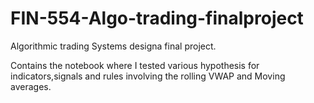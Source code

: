 # FIN-554-Algo-trading-finalproject
Algorithmic trading Systems designa final project.

Contains the notebook where I tested various hypothesis for indicators,signals and rules involving the rolling VWAP and Moving averages.
